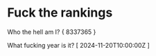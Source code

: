 # Fuck the rankings

Who the hell am I?
{ 8337365 }

What fucking year is it?
[ 2024-11-20T10:00:00Z ]
